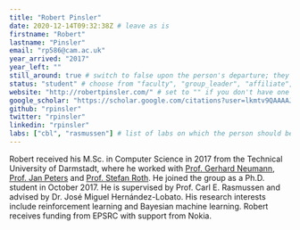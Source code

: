 ```yaml
---
title: "Robert Pinsler"
date: 2020-12-14T09:32:38Z # leave as is
firstname: "Robert"
lastname: "Pinsler"
email: "rp586@cam.ac.uk"
year_arrived: "2017"
year_left: ""
still_around: true # switch to false upon the person's departure; they will then appear as Alumnus
status: "student" # choose from "faculty", "group_leader", "affiliate", "postdoc", "student", "visitor", "support", "admin"
website: "http://robertpinsler.com/" # set to "" if you don't have one
google_scholar: "https://scholar.google.com/citations?user=lkmtv9QAAAAJ&hl=en"
github: "rpinsler"
twitter: "rpinsler"
linkedin: "rpinsler"
labs: ["cbl", "rasmussen"] # list of labs on which the person should be displayed (use "cbl" to display on the main CBL website, and the PI's lastname (lowercase) for individual lab's websites, e.g. "hennequin")]
---
```


<!-- Use the space below for the biography, in Markdown format. This is what will be displayed on the person's page, where you land upon clicking on the person's picture in the "People" list -->

Robert received his M.Sc. in Computer Science in 2017 from the Technical University of Darmstadt, where he worked with [Prof. Gerhard Neumann](https://alr.anthropomatik.kit.edu/21_65.php), [Prof. Jan Peters](https://www.ias.informatik.tu-darmstadt.de/Team/JanPeters) and [Prof. Stefan Roth](https://www.visinf.tu-darmstadt.de/visinf/team_members/sroth/sroth.en.jsp). He joined the group as a Ph.D. student in October 2017. He is supervised by Prof. Carl E. Rasmussen and advised by Dr. José Miguel Hernández-Lobato. His research interests include reinforcement learning and Bayesian machine learning. Robert receives funding from EPSRC with support from Nokia.
